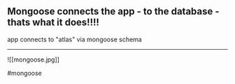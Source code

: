 ## Mongoose connects the app - to the database - thats what it does!!!!

app connects to "atlas" via mongoose schema


***
![[mongoose.jpg]]

#mongoose